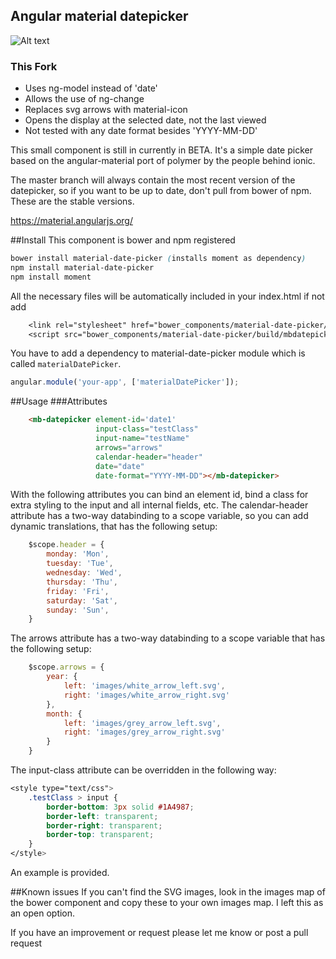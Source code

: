 ## Angular material datepicker
![Alt text](http://i.imgur.com/dexQ7sd.png)




### This Fork

* Uses ng-model instead of 'date'
* Allows the use of ng-change
* Replaces svg arrows with material-icon
* Opens the display at the selected date, not the last viewed
* Not tested with any date format besides 'YYYY-MM-DD'


This small component is still in currently in BETA. It's a simple date picker based on the angular-material port of polymer by the people behind ionic.

The master branch will always contain the most recent version of the datepicker, so if you want to be up to date, don't pull from bower of npm. These are the stable versions.

https://material.angularjs.org/

##Install
This component is bower and npm registered 
```css
bower install material-date-picker (installs moment as dependency)
npm install material-date-picker
npm install moment
```
All the necessary files will be automatically included in your index.html if not add
```css
    <link rel="stylesheet" href="bower_components/material-date-picker/build/styles/mbdatepicker.css"/>
    <script src="bower_components/material-date-picker/build/mbdatepicker.js"></script>
```
You have to add a dependency to material-date-picker module which is called `materialDatePicker`.
````js
angular.module('your-app', ['materialDatePicker']);
````
##Usage
###Attributes
```html
	<mb-datepicker element-id='date1'
	               input-class="testClass"
	               input-name="testName"
	               arrows="arrows"
	               calendar-header="header"
	               date="date"
	               date-format="YYYY-MM-DD"></mb-datepicker>
```

With the following attributes you can bind an element id, bind a class for extra styling to the input and all internal fields, etc.
The calendar-header attribute has a two-way databinding to a scope variable, so you can add dynamic translations, that has the following setup:
```javascript
    $scope.header = {
        monday: 'Mon',
        tuesday: 'Tue',
        wednesday: 'Wed',
        thursday: 'Thu',
        friday: 'Fri',
        saturday: 'Sat',
        sunday: 'Sun',
    }
```

The arrows attribute has a two-way databinding to a scope variable that has the following setup:
```javascript
    $scope.arrows = {
        year: {
            left: 'images/white_arrow_left.svg',
            right: 'images/white_arrow_right.svg'
        },
        month: {
            left: 'images/grey_arrow_left.svg',
            right: 'images/grey_arrow_right.svg'
        }
    }
```

The input-class attribute can be overridden in the following way: 
```css
<style type="text/css">
	.testClass > input {
		border-bottom: 3px solid #1A4987;
		border-left: transparent;
		border-right: transparent;
		border-top: transparent;
	}
</style>
```


An example is provided.

##Known issues
If you can't find the SVG images, look in the images map of the bower component and copy these to your own images map. I left this as an open option.


If you have an improvement or request please let me know or post a pull request
